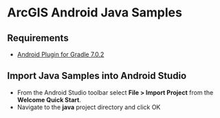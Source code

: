 # ArcGIS Android Java Samples

## Requirements 
- [Android Plugin for Gradle 7.0.2](https://developer.android.com/studio/releases/gradle-plugin#7-0-0)

## Import Java Samples into Android Studio

- From the Android Studio toolbar select **File > Import Project** from the **Welcome Quick Start**.
- Navigate to the **java** project directory and click OK
